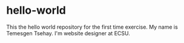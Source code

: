 # hello-world
This the hello world repository for the first time exercise.
My name is Temesgen Tsehay. I'm website designer at ECSU.
